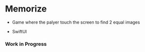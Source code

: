 # Memorize

- Game where the palyer touch the screen to find 2 equal images

- SwiftUI

### Work in Progress
